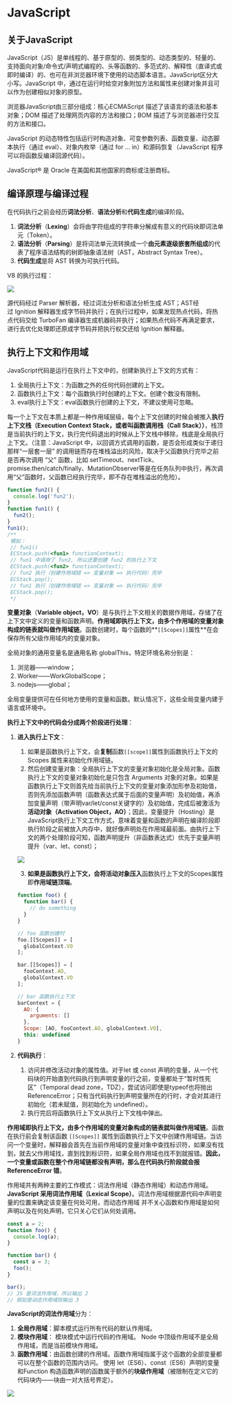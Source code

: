 # JavaScript

## 关于JavaScript

JavaScript（JS）是单线程的、基于原型的、弱类型的、动态类型的、轻量的、支持面向对象/命令式/声明式编程的、头等函数的、多范式的、解释性（直译式或即时编译）的、也可在非浏览器环境下使用的动态脚本语言。JavaScript区分大小写。JavaScript 中，通过在运行时给空对象附加方法和属性来创建对象并且可以作为创建相似对象的原型。

浏览器JavaScript由三部分组成：核心ECMAScript 描述了该语言的语法和基本对象；DOM 描述了处理网页内容的方法和接口；BOM 描述了与浏览器进行交互的方法和接口。

JavaScript 的动态特性包括运行时构造对象、可变参数列表、函数变量、动态脚本执行（通过 eval）、对象内枚举（通过 for ... in）和源码恢复（JavaScript 程序可以将函数反编译回源代码）。

JavaScript® 是 Oracle 在美国和其他国家的商标或注册商标。

## 编译原理与编译过程

在代码执行之前会经历**词法分析**、**语法分析**和**代码生成**的编译阶段。

1. **词法分析**（**Lexing**）会将由字符组成的字符串分解成有意义的代码块即词法单元（Token）。
2. **语法分析**（**Parsing**）是将词法单元流转换成一个**由元素逐级嵌套所组成**的代表了程序语法结构的树即抽象语法树（AST，Abstract Syntax Tree）。
3. **代码生成**是将 AST 转换为可执行代码。

V8 的执行过程：

![](../../../public/front-end/basics/javascript/1.png)

源代码经过 Parser 解析器，经过词法分析和语法分析生成 AST；AST经过 Ignition 解释器生成字节码并执行；在执行过程中，如果发现热点代码，将热点代码交给 TurboFan 编译器生成机器码并执行；如果热点代码不再满足要求，进行去优化处理即还原成字节码并把执行权交还给 Ignition 解释器。

## 执行上下文和作用域

JavaScript代码是运行在执行上下文中的，创建新执行上下文的方式有：
1. 全局执行上下文：为函数之外的任何代码创建的上下文。
2. 函数执行上下文：每个函数执行时创建的上下文。创建个数没有限制。
3. eval执行上下文：eval函数执行创建的上下文，不建议使用可忽略。

每一个上下文在本质上都是一种作用域层级，每个上下文创建的时候会被推入**执行上下文栈（Execution Context Stack，或者叫函数调用栈（Call Stack））**，栈顶是当前执行的上下文，执行完代码退出的时候从上下文栈中移除，栈底是全局执行上下文。（注意：JavaScript 中，以回调方式调用的函数，是否会形成类似于递归那样“一层套一层” 的调用链而存在堆栈溢出的风险，取决于父函数执行完毕之前是否再次调用 “父” 函数，比如 setTimeout、nextTick、promise.then/catch/finally、MutationObserver等是在任务队列中执行，再次调用“父”函数时，父函数已经执行完毕，即不存在堆栈溢出的危险）。

```javascript
function fun2() {
  console.log('fun2');
}
function fun1() {
  fun2();
}
fun1();
/**
 模拟：
 // fun1()
 ECStack.push(<fun1> functionContext);
 // fun1 中调用了 fun2, 所以还要创建 fun2 的执行上下文
 ECStack.push(<fun2> functionContext);
 // fun2 执行（创建作用域链 => 变量对象 => 执行代码）完毕
 ECStack.pop();
 // fun1 执行（创建作用域链 => 变量对象 => 执行代码）完毕
 ECStack.pop();
 */
```

**变量对象**（**Variable object，VO**）是与执行上下文相关的数据作用域，存储了在上下文中定义的变量和函数声明。**作用域即执行上下文，由多个作用域的变量对象构成的链表就叫做作用域链**。函数创建时，每个函数的**`[[Scopes]]`属性**在会保存所有父级作用域内的变量对象。

全局对象的通用变量名是通用名称 globalThis，特定环境名称分别是：
1. 浏览器——window；
2. Worker——WorkGlobalScope；
3. nodejs——global；

全局变量提供可在任何地方使用的变量和函数。默认情况下，这些全局变量内建于语言或环境中。

**执行上下文中的代码会分成两个阶段进行处理**：
1. **进入执行上下文**：
    1. 如果是函数执行上下文，会**复制**函数`[[scope]]`属性到函数执行上下文的 Scopes 属性来初始化作用域链。
    2. 然后创建变量对象：全局执行上下文的变量对象初始化是全局对象。函数执行上下文的变量对象初始化是只包含 Arguments 对象的对象。如果是函数执行上下文则首先给当前执行上下文的变量对象添加形参及初始值，否则先添加函数声明（函数表达式属于后面的变量声明）及初始值，再添加变量声明（带声明var/let/const关键字的）及初始值，完成后被激活为**活动对象（Activation Object，AO）**；因此，变量提升（Hosting）是JavaScript执行上下文工作方式，意味着变量和函数的声明在编译阶段即执行阶段之前被放入内存中，就好像声明处在作用域最前面。由执行上下文的两个处理阶段可知，函数声明提升（非函数表达式）优先于变量声明提升（var、let、const）；

    ![](../../../public/front-end/basics/javascript/2.png)

    3. **如果是函数执行上下文，会将活动对象压入**函数执行上下文的Scopes属性即**作用域链顶端**。

    ```javascript
    function foo() {
      function bar() {
        // do something
      }
    }

    // foo 函数创建时
    foo.[[Scopes]] = [
      globalContext.VO
    ];

    bar.[[Scopes]] = [
      fooContext.AO,
      globalContext.VO
    ];

    // bar 函数执行上下文
    barContext = {
      AO: {
        arguments: []
      },
      Scope: [AO, fooContext.AO, globalContext.VO],
      this: undefined
    }
    ```

2. **代码执行**：
    1. 访问并修改活动对象的属性值。对于let 或 const 声明的变量，从一个代码块的开始直到代码执行到声明变量的行之前，变量都处于“暂时性死区”（Temporal dead zone，TDZ），尝试访问即使是typeof也将抛出 ReferenceError；只有当代码执行到声明变量所在的行时，才会对其进行初始化（若未赋值，则初始化为 undefined）。
    2. 执行完后将函数执行上下文从执行上下文栈中弹出。

**作用域即执行上下文，由多个作用域的变量对象构成的链表就叫做作用域链**。函数在执行前会复制该函数 `[[Scopes]]` 属性到函数执行上下文中创建作用域链。当访问一个变量时，解释器会首先在当前作用域的变量对象中查找标识符，如果没有找到，就去父作用域找，直到找到标识符，如果全局作用域也找不到就报错。**因此，一个变量或函数在整个作用域链都没有声明，那么在代码执行阶段就会报 ReferenceError 错**。

作用域共有两种主要的工作模式：词法作用域（静态作用域）和动态作用域。**JavaScript 采用词法作用域（Lexical Scope）**。词法作用域根据源代码中声明变量的位置来确定该变量在何处可用，而动态作用域 并不关心函数和作用域是如何声明以及在何处声明，它只关心它们从何处调用。


```javascript
const a = 2;
function foo() {
  console.log(a);
}

function bar() {
  const a = 3;
  foo();
}

bar();
// JS 是词法作用域，所以输出 2
// 假如是动态作用域则输出 3
```

**JavaScript的词法作用域**分为：
1. **全局作用域**：脚本模式运行所有代码的默认作用域。
2. **模块作用域**： 模块模式中运行代码的作用域。 Node 中顶级作用域不是全局作用域，而是当前模块作用域。
3. **函数作用域**：由函数创建的作用域。函数作用域指属于这个函数的全部变量都可以在整个函数的范围内访问。
使用 let（ES6）、const（ES6）声明的变量和Function 构造函数声明的函数属于额外的**块级作用域**（被限制在定义它的代码块内——块由一对大括号界定）。

![](../../../public/front-end/basics/javascript/3.png)